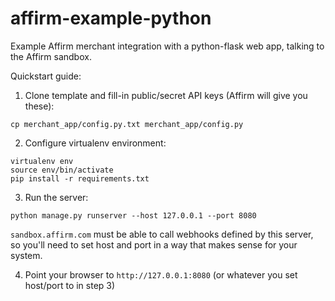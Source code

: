 affirm-example-python
=====================

Example Affirm merchant integration with a python-flask web app, talking to the Affirm sandbox.

Quickstart guide:

1. Clone template and fill-in public/secret API keys (Affirm will give you
   these):
```
cp merchant_app/config.py.txt merchant_app/config.py
```

2. Configure virtualenv environment:
```
virtualenv env
source env/bin/activate
pip install -r requirements.txt
```

3. Run the server:
```
python manage.py runserver --host 127.0.0.1 --port 8080
```
```sandbox.affirm.com``` must be able to call webhooks defined by this server,
so you'll need to set host and port in a way that makes sense for your system.

4. Point your browser to ```http://127.0.0.1:8080```
(or whatever you set host/port to in step 3)
